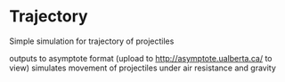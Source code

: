 # Trajectory
Simple simulation for trajectory of projectiles

outputs to asymptote format (upload to http://asymptote.ualberta.ca/ to view)
simulates movement of projectiles under air resistance and gravity
